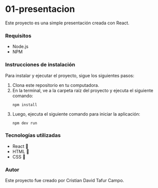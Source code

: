<h1> 01-presentacion</h1>
 <p>Este proyecto es una simple presentación creada con React.</p>


<h3>Requisitos</h3>
	<ul>
		<li>Node.js</li>
		<li>NPM</li>
	</ul>

<h3>Instrucciones de instalación</h3>
	<p>Para instalar y ejecutar el proyecto, sigue los siguientes pasos:</p>
  <ol>
		<li>Clona este repositorio en tu computadora.</li>
		<li>En la terminal, ve a la carpeta raíz del proyecto y ejecuta el siguiente comando:</li>
		<pre><code>npm install</code></pre>
		<li>Luego, ejecuta el siguiente comando para iniciar la aplicación:</li>
		<pre><code>npm dev run</code></pre>
  </ol>

<h3>Tecnologías utilizadas</h3>
	<ul>
		<li>React 📗</li>
		<li>HTML  📙 </li>
		<li>CSS   📘 </li>
	</ul>
 <h3>Autor</h3>
<p>Este proyecto fue creado por Cristian David Tafur Campo.</p>